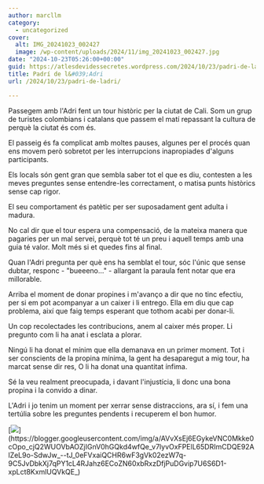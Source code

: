 ```yaml
---
author: marcllm
category:
  - uncategorized
cover:
  alt: IMG_20241023_002427
  image: /wp-content/uploads/2024/11/img_20241023_002427.jpg
date: "2024-10-23T05:26:00+00:00"
guid: https://atlesdevidessecretes.wordpress.com/2024/10/23/padri-de-ladri/
title: Padrí de l&#039;Adri
url: /2024/10/23/padri-de-ladri/

---
```

Passegem amb l'Adri fent un tour històric per la ciutat de Cali. Som un grup de turistes colombians i catalans que passem el matí repassant la cultura de perquè la ciutat és com és.



El passeig és fa complicat amb moltes pauses, algunes per el procés quan ens movem però sobretot per les interrupcions inapropiades d'alguns participants.



Els locals són gent gran que sembla saber tot el que es diu, contesten a les meves preguntes sense entendre-les correctament, o matisa punts històrics sense cap rigor.



El seu comportament és patètic per ser suposadament gent adulta i madura.



No cal dir que el tour espera una compensació, de la mateixa manera que pagaries per un mal servei, perquè tot té un preu i aquell temps amb una guia té valor. Molt més si et quedes fins al final.



Quan l'Adri pregunta per què ens ha semblat el tour, sóc l'únic que sense dubtar, responc - "bueeeno..." - allargant la paraula fent notar que era millorable.



Arriba el moment de donar propines i m'avanço a dir que no tinc efectiu, per si em pot acompanyar a un caixer i li entrego. Ella em diu que cap problema, així que faig temps esperant que tothom acabi per donar-li.



Un cop recolectades les contribucions, anem al caixer més proper. Li pregunto com li ha anat i esclata a plorar.



Ningú li ha donat el mínim que ella demanava en un primer moment. Tot i ser conscients de la propina mínima, la gent ha desaparegut a mig tour, ha marcat sense dir res, O li ha donat una quantitat ínfima.



Sé la veu realment preocupada, i davant l'injustícia, li donc una bona propina i la convido a dinar.



L'Adri i jo tenim un moment per xerrar sense distraccions, ara sí, i fem una tertúlia sobre les preguntes pendents i recuperem el bon humor.



[![](https://blogger.googleusercontent.com/img/a/AVvXsEj6EGykeVNC0Mkke0cOpo_cjQ2WUOVbAOZjIGnV0hGQkd4wfQe_v7lyvOxFPElL65DRImCDQE92AlZeL9o-SdwJw_--tJ_0eFVxaiQCHR6wF3gVk02ezW7q-9C5JvDbkXj7qPY1cL4RJahz6ECoZN60xbRxzDfjPuDGvip7U6S6D1-xpLct8KxmlUQVkQE_)](https://blogger.googleusercontent.com/img/a/AVvXsEj6EGykeVNC0Mkke0cOpo_cjQ2WUOVbAOZjIGnV0hGQkd4wfQe_v7lyvOxFPElL65DRImCDQE92AlZeL9o-SdwJw_--tJ_0eFVxaiQCHR6wF3gVk02ezW7q-9C5JvDbkXj7qPY1cL4RJahz6ECoZN60xbRxzDfjPuDGvip7U6S6D1-xpLct8KxmlUQVkQE_)







